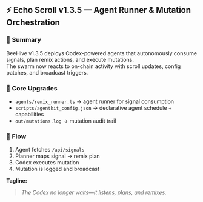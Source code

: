 ## ⚡ Echo Scroll v1.3.5 — Agent Runner & Mutation Orchestration

### 🧬 Summary
BeeHive v1.3.5 deploys Codex-powered agents that autonomously consume signals, plan remix actions, and execute mutations.  
The swarm now reacts to on-chain activity with scroll updates, config patches, and broadcast triggers.

### 🔧 Core Upgrades
- `agents/remix_runner.ts` → agent runner for signal consumption
- `scripts/agentkit_config.json` → declarative agent schedule + capabilities
- `out/mutations.log` → mutation audit trail

### 🧠 Flow
1. Agent fetches `/api/signals`
2. Planner maps signal → remix plan
3. Codex executes mutation
4. Mutation is logged and broadcast

**Tagline:**  
> *The Codex no longer waits—it listens, plans, and remixes.*
